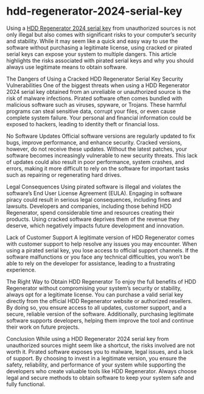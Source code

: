 # hdd-regenerator-2024-serial-key

Using a [HDD Regenerator 2024 serial key](https://serialnumberfull.com/Full-Download-link/) from unauthorized sources is not only illegal but also comes with significant risks to your computer’s security and stability. While it may seem like a quick and easy way to use the software without purchasing a legitimate license, using cracked or pirated serial keys can expose your system to multiple dangers. This article highlights the risks associated with pirated serial keys and why you should always use legitimate means to obtain software.

The Dangers of Using a Cracked HDD Regenerator Serial Key
Security Vulnerabilities
One of the biggest threats when using a HDD Regenerator 2024 serial key obtained from an unreliable or unauthorized source is the risk of malware infections. Pirated software often comes bundled with malicious software such as viruses, spyware, or Trojans. These harmful programs can steal sensitive data, corrupt your files, or even cause complete system failure. Your personal and financial information could be exposed to hackers, leading to identity theft or financial loss.

No Software Updates
Official software versions are regularly updated to fix bugs, improve performance, and enhance security. Cracked versions, however, do not receive these updates. Without the latest patches, your software becomes increasingly vulnerable to new security threats. This lack of updates could also result in poor performance, system crashes, and errors, making it more difficult to rely on the software for important tasks such as repairing or regenerating hard drives.

Legal Consequences
Using pirated software is illegal and violates the software’s End User License Agreement (EULA). Engaging in software piracy could result in serious legal consequences, including fines and lawsuits. Developers and companies, including those behind HDD Regenerator, spend considerable time and resources creating their products. Using cracked software deprives them of the revenue they deserve, which negatively impacts future development and innovation.

Lack of Customer Support
A legitimate version of HDD Regenerator comes with customer support to help resolve any issues you may encounter. When using a pirated serial key, you lose access to official support channels. If the software malfunctions or you face any technical difficulties, you won’t be able to rely on the developer for assistance, leading to a frustrating experience.

The Right Way to Obtain HDD Regenerator
To enjoy the full benefits of HDD Regenerator without compromising your system’s security or stability, always opt for a legitimate license. You can purchase a valid serial key directly from the official HDD Regenerator website or authorized resellers. By doing so, you ensure access to all updates, customer support, and a secure, reliable version of the software. Additionally, purchasing legitimate software supports developers, helping them improve the tool and continue their work on future projects.

Conclusion
While using a HDD Regenerator 2024 serial key from unauthorized sources might seem like a shortcut, the risks involved are not worth it. Pirated software exposes you to malware, legal issues, and a lack of support. By choosing to invest in a legitimate version, you ensure the safety, reliability, and performance of your system while supporting the developers who create valuable tools like HDD Regenerator. Always choose legal and secure methods to obtain software to keep your system safe and fully functional.
